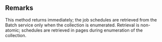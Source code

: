 ## Remarks  
 This method returns immediately; the job schedules are retrieved from the Batch service only when the collection is enumerated.             Retrieval is non-atomic; schedules are retrieved in pages during enumeration of the collection.